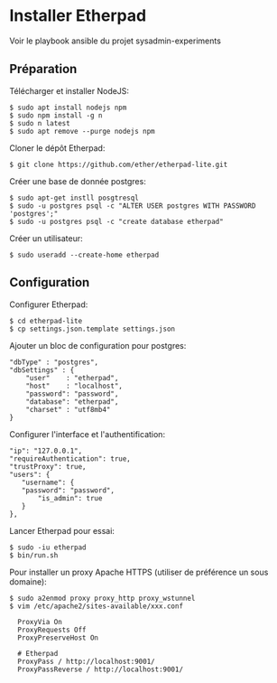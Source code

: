 # Installer Etherpad

Voir le playbook ansible du projet sysadmin-experiments

## Préparation

Télécharger et installer NodeJS:

    $ sudo apt install nodejs npm
    $ sudo npm install -g n
    $ sudo n latest
    $ sudo apt remove --purge nodejs npm

Cloner le dépôt Etherpad:

    $ git clone https://github.com/ether/etherpad-lite.git 

Créer une base de donnée postgres:

    $ sudo apt-get instll posgtresql
    $ sudo -u postgres psql -c "ALTER USER postgres WITH PASSWORD 'postgres';"  
    $ sudo -u postgres psql -c "create database etherpad"

Créer un utilisateur:

    $ sudo useradd --create-home etherpad

## Configuration

Configurer Etherpad:

    $ cd etherpad-lite
    $ cp settings.json.template settings.json

Ajouter un bloc de configuration pour postgres:

	"dbType" : "postgres",
	"dbSettings" : {
	    "user"    : "etherpad",
	    "host"    : "localhost",
	    "password": "password",
	    "database": "etherpad",
	    "charset" : "utf8mb4"
	}

Configurer l'interface et l'authentification:

	"ip": "127.0.0.1",
	"requireAuthentication": true,
	"trustProxy": true,
	"users": {
	   "username": {
	   "password": "password",
	       "is_admin": true
	   }
	},


Lancer Etherpad pour essai:

    $ sudo -iu etherpad
    $ bin/run.sh



Pour installer un proxy Apache HTTPS (utiliser de préférence un sous domaine):

	$ sudo a2enmod proxy proxy_http proxy_wstunnel
	$ vim /etc/apache2/sites-available/xxx.conf

	  ProxyVia On
	  ProxyRequests Off
	  ProxyPreserveHost On

	  # Etherpad
	  ProxyPass / http://localhost:9001/
	  ProxyPassReverse / http://localhost:9001/




